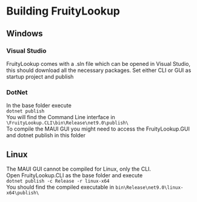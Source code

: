 # Building FruityLookup
## Windows
### Visual Studio
FruityLookup comes with a .sln file which can be opened in Visual Studio, this should download all the necessary packages. Set either CLI or GUI as startup project and publish
### DotNet
In the base folder execute\
`dotnet publish`\
You will find the Command Line interface in `\FruityLookup.CLI\bin\Release\net9.0\publish\`\
To compile the MAUI GUI you might need to access the FruityLookup.GUI and dotnet publish in this folder
## Linux
The MAUI GUI cannot be compiled for Linux, only the CLI.\
Open FruityLookup.CLI as the base folder and execute\
`dotnet publish -c Release -r linux-x64`\
You should find the compiled executable in `bin\Release\net9.0\linux-x64\publish\`
